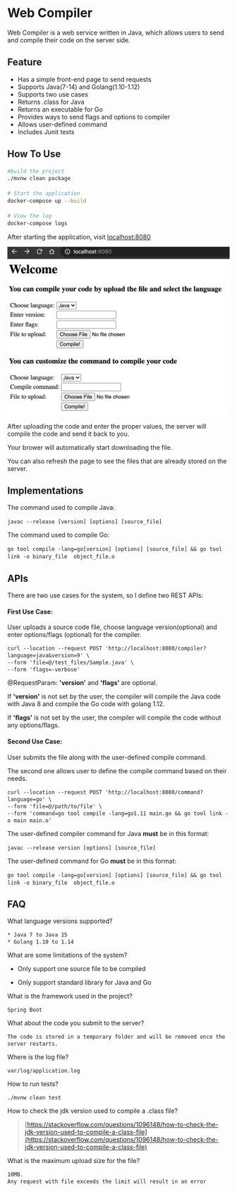 # Web Compiler

Web Compiler is a web service written in Java, which allows users to send and compile their code
on the server side.

## Feature
* Has a simple front-end page to send requests
* Supports Java(7-14) and Golang(1.10-1.12)
* Supports two use cases
* Returns .class for Java
* Returns an executable for Go
* Provides ways to send flags and options to compiler
* Allows user-defined command
* Includes Junit tests

## How To Use

```bash
#build the project
./mvnw clean package

# Start the application
docker-compose up --build

# View the log
docker-compose logs
```

After starting the application, visit [localhost:8080](localhost:8080)

![index.html](img/index.png)

After uploading the code and enter the proper values, the server will compile the code and send it back to you.

Your brower will automatically start downloading the file.

You can also refresh the page to see the files that are already stored on the server.

## Implementations
The command used to compile Java:

`javac --release [version] [options] [source_file] `

The command used to compile Go:

`go tool compile -lang=go[version] [options] [source_file] && go tool link -o binary_file 
object_file.o`

## APIs
There are two use cases for the system, so I define two REST APIs:

#### First Use Case:

User uploads a source code file, choose language version(optional) 
and enter options/flags (optional) for the compiler. 

```$xslt
curl --location --request POST 'http://localhost:8080/compiler?language=java&version=9' \
--form 'file=@/test_files/Sample.java' \
--form 'flags=-verbose'
```
@RequestParam: **'version'** and **'flags'** are optional.
 
If **'version'** is not set by the user,
the compiler will compile the Java code with Java 8 and compile the Go code with golang 1.12.

If **'flags'** is not set by the user,
the compiler will compile the code without any options/flags.

#### Second Use Case:

User submits the file along with the user-defined compile command.

The second one allows user to define the compile command based on their needs.

```$xslt
curl --location --request POST 'http://localhost:8080/command?language=go' \
--form 'file=@/path/to/file' \
--form 'command=go tool compile -lang=go1.11 main.go && go tool link -o main main.o'
```

The user-defined compiler command for Java **must** be in this format:

`javac --release version [options] [source_file] `

The user-defined command for Go **must** be in this format:

`go tool compile -lang=go[version] [options] [source_file] && go tool link -o binary_file 
object_file.o`

## FAQ
What language versions supported?
    
    * Java 7 to Java 15
    * Golang 1.10 to 1.14
    
What are some limitations of the system?

   * Only support one source file to be compiled
    
   * Only support standard library for Java and Go

What is the framework used in the project?

    Spring Boot

What about the code you submit to the server?

    The code is stored in a temporary folder and will be removed once the server restarts.
    
Where is the log file?
    
    var/log/application.log
    
How to run tests?
    
    ./mvnw clean test
    
How to check the jdk version used to compile a .class file?

> [https://stackoverflow.com/questions/1096148/how-to-check-the-jdk-version-used-to-compile-a-class-file](https://stackoverflow.com/questions/1096148/how-to-check-the-jdk-version-used-to-compile-a-class-file)

What is the maximum upload size for the file?

    10MB. 
    Any request with file exceeds the limit will result in an error
